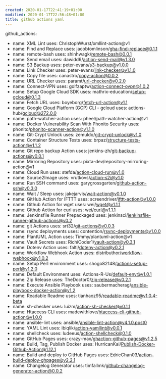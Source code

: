 ```yaml
---
created: 2020-01-17T22:41:19+01:00
modified: 2020-01-17T22:56:48+01:00
title: github actions yaml
---
```


github_actions:
  - name: XML Lint
    uses: ChristophWurst/xmllint-action@v1
  - name: Find and Replace
    uses: jacobtomlinson/gha-find-replace@0.1.1
  - name: remote-bash
    uses: shinhwagk/remote-bash@0.0.1
  - name: Send email
    uses: dawidd6/action-send-mail@v1.3.0      
  - name: S3 Backup
    uses: peter-evans/s3-backup@v1.0.0
  - name: Link Checker
    uses: peter-evans/link-checker@v1.1.0
  - name: Copy file
    uses: canastro/copy-action@0.0.2
  - name: URL Checker
    uses: paramt/url-checker@v0.2.0
  - name: Connect-VPN
    uses: golfzaptw/action-connect-ovpn@1.0.2
  - name: Setup Google Cloud SDK
    uses: mathrix-education/setup-gcloud@0.1.3
  - name: Fetch URL
    uses: boyeborg/fetch-url-action@v1.1
  - name: Google Cloud Platform (GCP) CLI - gcloud
    uses: actions-hub/gcloud@272.0.0
  - name: path-watcher-action
    uses: pheel/path-watcher-action@v1
  - name: Docker Vulnerability Scan With Phonito Security
    uses: phonito/phonito-scanner-action@v1.1.0
  - name: Git-Crypt Unlock
    uses: zemuldo/git-crypt-unlock@v1.0
  - name: Container Structure Tests
    uses: brpaz/structure-tests-action@v1.1.2
  - name: Git repo backup Action
    uses: jenkins-zh/git-backup-actions@v0.0.1
  - name: Mirroring Repository
    uses: pixta-dev/repository-mirroring-action@v1
  - name: Cloud Run
    uses: stefda/action-cloud-run@v1.0
  - name: Source2Image
    uses: vrutkovs/action-s2i@v1.0
  - name: Run SSH command
    uses: garygrossgarten/github-action-ssh@v0.3.0
  - name: Wait / Sleep
    uses: jakejarvis/wait-action@v0.1.0
  - name: GitHub Action for IFTTT
    uses: screendriver/ifttt-action@v1.0.0
  - name: Github Action for wget
    uses: wei/wget@v1.1.1
  - name: Github Action for curl
    uses: wei/curl@v1.1.1
  - name: Jenkinsfile Runner Prepackaged
    uses: jenkinsci/jenkinsfile-runner-github-actions@v0.2
  - name: git Actions
    uses: srt32/git-actions@v0.0.3
  - name: rsync deployments
    uses: contention/rsync-deployments@v1.0.0
  - name: PlantUML Action
    uses: Timmy/plantuml-action@v1
  - name: Vault Secrets
    uses: RichiCoder1/vault-action@v0.3.1
  - name: Dotenv Action
    uses: falti/dotenv-action@v0.2.1
  - name: Workflow Webhook Action
    uses: distributhor/workflow-webhook@v1.0.2
  - name: Setup Perl environment
    uses: shogo82148/actions-setup-perl@v1.2.0
  - name: Default Environment
    uses: Actions-R-Us/default-env@v1.0.1
  - name: Zip Release
    uses: TheDoctor0/zip-release@v0.2.1
  - name: Execute Ansible Playbook
    uses: saubermacherag/ansible-playbook-docker-action@v1.2
  - name: Readable Readme
    uses: tianhaoz95/readable-readme@v1.0.4-beta
  - name: sh-checker
    uses: luizm/action-sh-checker@v0.1.1
  - name: Htaccess CLI
    uses: madewithlove/htaccess-cli-github-action@v1.0.0
  - name: ansible-lint
    uses: ansible/ansible-lint-action@v4.1.0.post0
  - name: YAML Lint
    uses: ibiqlik/action-yamllint@v0.0.1
  - name: shellcheck
    uses: ludeeus/action-shellcheck@0.1.0
  - name: GitHub Pages
    uses: crazy-max/ghaction-github-pages@v1.2.5
  - name: Build, Tag, Publish Docker
    uses: HurricanKai/Publish-Docker-Github-Action@1.12.1
  - name: Build and deploy to GitHub Pages
    uses: EdricChan03/action-build-deploy-ghpages@v2.2.1
  - name: Changelog Generator
    uses: timfallmk/github-changelog-generator-action@0.0.2


